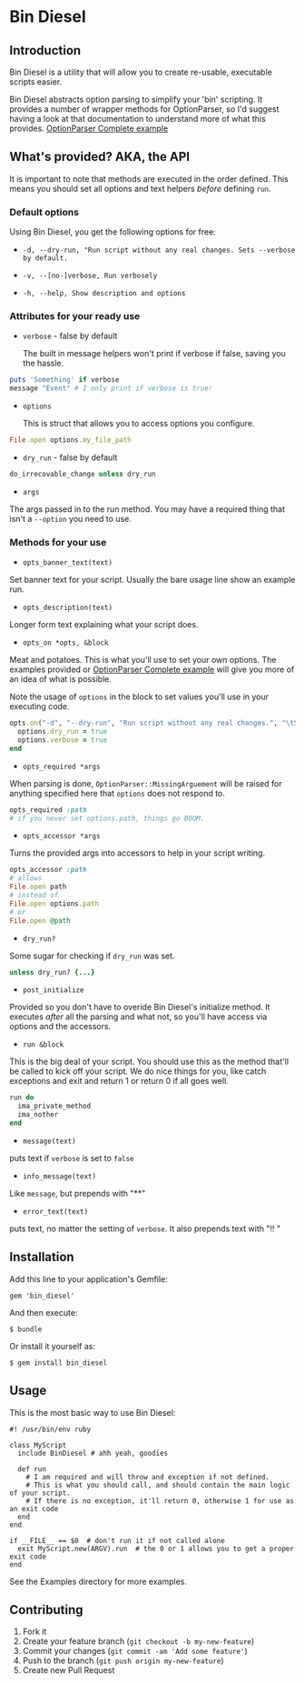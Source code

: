 # Bin Diesel

## Introduction
Bin Diesel is a utility that will allow you to create re-usable, executable scripts easier.

Bin Diesel abstracts option parsing to simplify your 'bin' scripting.  It provides a number of wrapper methods for OptionParser, so I'd suggest having a look at that documentation to understand more of what this provides. [OptionParser Complete example](http://ruby-doc.org/stdlib-1.9.3/libdoc/optparse/rdoc/OptionParser.html#label-Complete+example)

## What's provided? AKA, the API

It is important to note that methods are executed in the order defined.  This means you should set all options and text helpers *before* defining `run`.

### Default options

Using Bin Diesel, you get the following options for free:

* `-d, --dry-run, "Run script without any real changes. Sets --verbose by default.`

* `-v, --[no-]verbose, Run verbosely`

* `-h, --help, Show description and options`

### Attributes for your ready use

* `verbose` - false by default

  The built in message helpers won't print if verbose if false, saving you the hassle.
    
```ruby
puts 'Something' if verbose
message "Event" # I only print if verbose is true!
```

* `options`

  This is struct that allows you to access options you configure.

```ruby
File.open options.my_file_path
```

* `dry_run` - false by default

```ruby
do_irrecovable_change unless dry_run
```

* `args`

The args passed in to the run method.  You may have a required thing that isn't a `--option` you need to use.

### Methods for your use

* `opts_banner_text(text)`

Set banner text for your script. Usually the bare usage line show an example run.

* `opts_description(text)`

Longer form text explaining what your script does.

* `opts_on *opts, &block`

Meat and potatoes. This is what you'll use to set your own options. The examples provided or [OptionParser Complete example](http://ruby-doc.org/stdlib-1.9.3/libdoc/optparse/rdoc/OptionParser.html#label-Complete+example) will give you more of an idea of what is possible.

Note the usage of `options` in the block to set values you'll use in your executing code.

```ruby
opts.on("-d", "--dry-run", "Run script without any real changes.", "\tSets --verbose by default.") do |dry_run|
  options.dry_run = true
  options.verbose = true
end
```

* `opts_required *args`

When parsing is done, `OptionParser::MissingArguement` will be raised for anything specified here that `options` does not respond to.

```ruby
opts_required :path
# if you never set options.path, things go BOOM.
```

* `opts_accessor *args`

Turns the provided args into accessors to help in your script writing.

```ruby
opts_accessor :path
# allows
File.open path
# instead of
File.open options.path
# or
File.open @path
```

* `dry_run?`

Some sugar for checking if `dry_run` was set.

```ruby
unless dry_run? {...}
```

* `post_initialize`

Provided so you don't have to overide Bin Diesel's initialize method.  It executes *after* all the parsing and what not, so you'll have access via options and the accessors.

* `run &block`

This is the big deal of your script.  You should use this as the method that'll be called to kick off your script. We do nice things for you, like catch exceptions and exit and return 1 or return 0 if all goes well.

```ruby
run do
  ima_private_method
  ima_nother
end
```

* `message(text)`

puts text if `verbose` is set to `false`

* `info_message(text)`

Like `message`, but prepends with "**"

* `error_text(text)`

puts text, no matter the setting of `verbose`. It also prepends text with "!! "

## Installation

Add this line to your application's Gemfile:

    gem 'bin_diesel'

And then execute:

    $ bundle

Or install it yourself as:

    $ gem install bin_diesel

## Usage

This is the most basic way to use Bin Diesel:

    #! /usr/bin/env ruby

    class MyScript
      include BinDiesel # ahh yeah, goodies

      def run
        # I am required and will throw and exception if not defined.
        # This is what you should call, and should contain the main logic of your script.
        # If there is no exception, it'll return 0, otherwise 1 for use as an exit code
      end
    end

    if __FILE__ == $0  # don't run it if not called alone
      exit MyScript.new(ARGV).run  # the 0 or 1 allows you to get a proper exit code
    end

See the Examples directory for more examples.

## Contributing

1. Fork it
2. Create your feature branch (`git checkout -b my-new-feature`)
3. Commit your changes (`git commit -am 'Add some feature'`)
4. Push to the branch (`git push origin my-new-feature`)
5. Create new Pull Request
